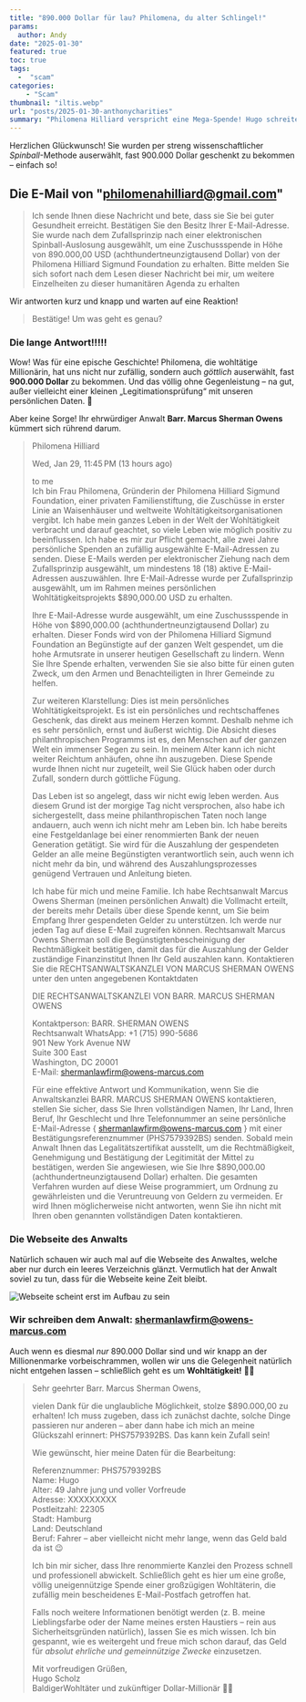 ```yaml
--- 
title: "890.000 Dollar für lau? Philomena, du alter Schlingel!"
params:
  author: Andy
date: "2025-01-30"
featured: true
toc: true
tags: 
  -  "scam"
categories:
    - "Scam"
thumbnail: "iltis.webp"
url: "posts/2025-01-30-anthonycharities"
summary: "Philomena Hilliard verspricht eine Mega-Spende! Hugo schreitet zur Tat!"
---
```


Herzlichen Glückwunsch! Sie wurden per streng wissenschaftlicher *Spinball*-Methode auserwählt, fast 900.000 Dollar geschenkt zu bekommen – einfach so! 

## Die E-Mail von "philomenahilliard@gmail.com"

> Ich sende Ihnen diese Nachricht und bete, dass sie Sie bei guter Gesundheit erreicht. Bestätigen Sie den Besitz Ihrer E-Mail-Adresse. Sie wurde nach dem Zufallsprinzip nach einer elektronischen Spinball-Auslosung ausgewählt, um eine Zuschussspende in Höhe von 890.000,00 USD (achthundertneunzigtausend Dollar) von der Philomena Hilliard Sigmund Foundation zu erhalten. Bitte melden Sie sich sofort nach dem Lesen dieser Nachricht bei mir, um weitere Einzelheiten zu dieser humanitären Agenda zu erhalten

Wir antworten kurz und knapp und warten auf eine Reaktion!

> Bestätige! Um was geht es genau?


### Die lange Antwort!!!!!

Wow! Was für eine epische Geschichte! Philomena, die wohltätige Millionärin, hat uns nicht nur zufällig, sondern auch *göttlich* auserwählt, fast **900.000 Dollar** zu bekommen. Und das völlig ohne Gegenleistung – na gut, außer vielleicht einer kleinen „Legitimationsprüfung“ mit unseren persönlichen Daten. 🤡  

Aber keine Sorge! Ihr ehrwürdiger Anwalt **Barr. Marcus Sherman Owens** kümmert sich rührend darum.

> Philomena Hilliard  
> 	  
> Wed, Jan 29, 11:45 PM (13 hours ago)  
> 	  
> to me  
> Ich bin Frau Philomena, Gründerin der Philomena Hilliard Sigmund Foundation, einer privaten Familienstiftung, die Zuschüsse in erster Linie an Waisenhäuser und weltweite Wohltätigkeitsorganisationen vergibt. Ich habe mein ganzes Leben in der Welt der Wohltätigkeit verbracht und darauf geachtet, so viele Leben wie möglich positiv zu beeinflussen. Ich habe es mir zur Pflicht gemacht, alle zwei Jahre persönliche Spenden an zufällig ausgewählte E-Mail-Adressen zu senden. Diese E-Mails werden per elektronischer Ziehung nach dem Zufallsprinzip ausgewählt, um mindestens 18 (18) aktive E-Mail-Adressen auszuwählen. Ihre E-Mail-Adresse wurde per Zufallsprinzip ausgewählt, um im Rahmen meines persönlichen Wohltätigkeitsprojekts  $890,000.00  USD zu erhalten.  
>   
> Ihre E-Mail-Adresse wurde ausgewählt, um eine Zuschussspende in Höhe von  $890,000.00   (achthundertneunzigtausend Dollar) zu erhalten. Dieser Fonds wird von der Philomena Hilliard Sigmund Foundation an Begünstigte auf der ganzen Welt gespendet, um die hohe Armutsrate in unserer heutigen Gesellschaft zu lindern. Wenn Sie Ihre Spende erhalten, verwenden Sie sie also bitte für einen guten Zweck, um den Armen und Benachteiligten in Ihrer Gemeinde zu helfen.  
>   
> Zur weiteren Klarstellung: Dies ist mein persönliches Wohltätigkeitsprojekt. Es ist ein persönliches und rechtschaffenes Geschenk, das direkt aus meinem Herzen kommt. Deshalb nehme ich es sehr persönlich, ernst und äußerst wichtig. Die Absicht dieses philanthropischen Programms ist es, den Menschen auf der ganzen Welt ein immenser Segen zu sein. In meinem Alter kann ich nicht weiter Reichtum anhäufen, ohne ihn auszugeben. Diese Spende wurde Ihnen nicht nur zugeteilt, weil Sie Glück haben oder durch Zufall, sondern durch göttliche Fügung.  
>   
> Das Leben ist so angelegt, dass wir nicht ewig leben werden. Aus diesem Grund ist der morgige Tag nicht versprochen, also habe ich sichergestellt, dass meine philanthropischen Taten noch lange andauern, auch wenn ich nicht mehr am Leben bin. Ich habe bereits eine Festgeldanlage bei einer renommierten Bank der neuen Generation getätigt. Sie wird für die Auszahlung der gespendeten Gelder an alle meine Begünstigten verantwortlich sein, auch wenn ich nicht mehr da bin, und während des Auszahlungsprozesses genügend Vertrauen und Anleitung bieten.  
>   
> Ich habe für mich und meine Familie. Ich habe Rechtsanwalt Marcus Owens Sherman (meinen persönlichen Anwalt) die Vollmacht erteilt, der bereits mehr Details über diese Spende kennt, um Sie beim Empfang Ihrer gespendeten Gelder zu unterstützen. Ich werde nur jeden Tag auf diese E-Mail zugreifen können. Rechtsanwalt Marcus Owens Sherman soll die Begünstigtenbescheinigung der Rechtmäßigkeit bestätigen, damit das für die Auszahlung der Gelder zuständige Finanzinstitut Ihnen Ihr Geld auszahlen kann. Kontaktieren Sie die RECHTSANWALTSKANZLEI VON MARCUS SHERMAN OWENS unter den unten angegebenen Kontaktdaten  
>   
> DIE RECHTSANWALTSKANZLEI VON BARR. MARCUS SHERMAN OWENS  
>   
> Kontaktperson: BARR. SHERMAN OWENS  
> Rechtsanwalt WhatsApp: +1 (715) 990-5686  
> 901 New York Avenue NW  
> Suite 300 East  
> Washington, DC 20001  
> E-Mail: shermanlawfirm@owens-marcus.com  
>   
> Für eine effektive Antwort und Kommunikation, wenn Sie die Anwaltskanzlei BARR. MARCUS SHERMAN OWENS kontaktieren, stellen Sie sicher, dass Sie Ihren vollständigen Namen, Ihr Land, Ihren Beruf, Ihr Geschlecht und Ihre Telefonnummer an seine persönliche E-Mail-Adresse { shermanlawfirm@owens-marcus.com } mit einer Bestätigungsreferenznummer (PHS7579392BS) senden. Sobald mein Anwalt Ihnen das Legalitätszertifikat ausstellt, um die Rechtmäßigkeit, Genehmigung und Bestätigung der Legitimität der Mittel zu bestätigen, werden Sie angewiesen, wie Sie Ihre $890,000.00 (achthundertneunzigtausend Dollar) erhalten. Die gesamten Verfahren wurden auf diese Weise programmiert, um Ordnung zu gewährleisten und die Veruntreuung von Geldern zu vermeiden. Er wird Ihnen möglicherweise nicht antworten, wenn Sie ihn nicht mit Ihren oben genannten vollständigen Daten kontaktieren.  


### Die Webseite des Anwalts

Natürlich schauen wir auch mal auf die Webseite des Anwaltes, welche aber nur durch ein leeres Verzeichnis glänzt. Vermutlich hat der Anwalt soviel zu tun, dass für die Webseite keine Zeit bleibt.

![Webseite scheint erst im Aufbau zu sein](/posts/2025-01-30-anthonycharities/webseite_anwalt.webp)


### Wir schreiben dem Anwalt: shermanlawfirm@owens-marcus.com

Auch wenn es diesmal *nur* 890.000 Dollar sind und wir knapp an der Millionenmarke vorbeischrammen, wollen wir uns die Gelegenheit natürlich nicht entgehen lassen – schließlich geht es um **Wohltätigkeit!** 💸✨  

> Sehr geehrter Barr. Marcus Sherman Owens,    
>   
> vielen Dank für die unglaubliche Möglichkeit, stolze $890.000,00 zu erhalten! Ich muss zugeben, dass ich zunächst dachte, solche Dinge passieren nur anderen – aber dann habe ich mich an meine Glückszahl erinnert: PHS7579392BS. Das kann kein Zufall sein!    
>   
> Wie gewünscht, hier meine Daten für die Bearbeitung:    
>   
> Referenznummer: PHS7579392BS    
> Name: Hugo  
> Alter: 49 Jahre jung und voller Vorfreude    
> Adresse: XXXXXXXXX  
> Postleitzahl: 22305    
> Stadt: Hamburg    
> Land: Deutschland    
> Beruf: Fahrer – aber vielleicht nicht mehr lange, wenn das Geld bald da ist 😉    
>   
> Ich bin mir sicher, dass Ihre renommierte Kanzlei den Prozess schnell und professionell abwickelt. Schließlich geht es hier um eine große, völlig uneigennützige Spende einer großzügigen Wohltäterin, die zufällig mein bescheidenes E-Mail-Postfach getroffen hat.    
>   
> Falls noch weitere Informationen benötigt werden (z. B. meine Lieblingsfarbe oder der Name meines ersten Haustiers – rein aus Sicherheitsgründen natürlich), lassen Sie es mich wissen. Ich bin gespannt, wie es weitergeht und freue mich schon darauf, das Geld für *absolut ehrliche und gemeinnützige Zwecke* einzusetzen.    
>   
> Mit vorfreudigen Grüßen,    
> Hugo Scholz    
> BaldigerWohltäter und zukünftiger Dollar-Millionär 🎩💸  
